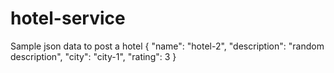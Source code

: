 # hotel-service

Sample json data to post a hotel
{
	"name": "hotel-2",
	"description": "random description",
	"city": "city-1",
	"rating": 3
}